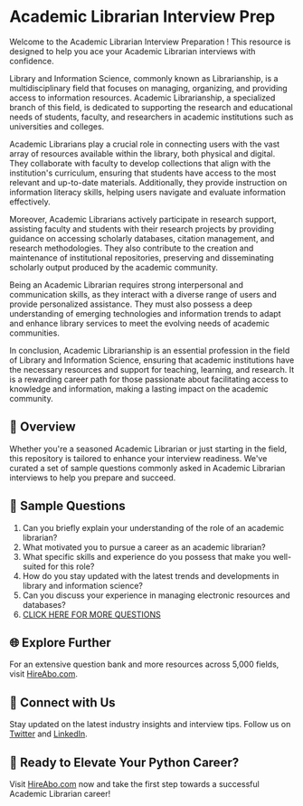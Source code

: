# Academic Librarian Interview Prep

Welcome to the Academic Librarian Interview Preparation ! This resource is designed to help you ace your Academic Librarian interviews with confidence.

Library and Information Science, commonly known as Librarianship, is a multidisciplinary field that focuses on managing, organizing, and providing access to information resources. Academic Librarianship, a specialized branch of this field, is dedicated to supporting the research and educational needs of students, faculty, and researchers in academic institutions such as universities and colleges.

Academic Librarians play a crucial role in connecting users with the vast array of resources available within the library, both physical and digital. They collaborate with faculty to develop collections that align with the institution's curriculum, ensuring that students have access to the most relevant and up-to-date materials. Additionally, they provide instruction on information literacy skills, helping users navigate and evaluate information effectively.

Moreover, Academic Librarians actively participate in research support, assisting faculty and students with their research projects by providing guidance on accessing scholarly databases, citation management, and research methodologies. They also contribute to the creation and maintenance of institutional repositories, preserving and disseminating scholarly output produced by the academic community.

Being an Academic Librarian requires strong interpersonal and communication skills, as they interact with a diverse range of users and provide personalized assistance. They must also possess a deep understanding of emerging technologies and information trends to adapt and enhance library services to meet the evolving needs of academic communities.

In conclusion, Academic Librarianship is an essential profession in the field of Library and Information Science, ensuring that academic institutions have the necessary resources and support for teaching, learning, and research. It is a rewarding career path for those passionate about facilitating access to knowledge and information, making a lasting impact on the academic community.

## 🚀 Overview

Whether you're a seasoned Academic Librarian or just starting in the field, this repository is tailored to enhance your interview readiness. We've curated a set of sample questions commonly asked in Academic Librarian interviews to help you prepare and succeed.

## 📝 Sample Questions

1. Can you briefly explain your understanding of the role of an academic librarian?
2. What motivated you to pursue a career as an academic librarian?
3. What specific skills and experience do you possess that make you well-suited for this role?
4. How do you stay updated with the latest trends and developments in library and information science?
5. Can you discuss your experience in managing electronic resources and databases?
6. [CLICK HERE FOR MORE QUESTIONS](https://hireabo.com/job/18_0_4/Academic%20Librarian)

## 🌐 Explore Further

For an extensive question bank and more resources across 5,000 fields, visit [HireAbo.com](https://www.hireabo.com).

## 📱 Connect with Us

Stay updated on the latest industry insights and interview tips. Follow us on [Twitter](https://twitter.com/hireabo) and [LinkedIn](https://www.linkedin.com/in/hire-abo-3609972a8/).

## 🚀 Ready to Elevate Your Python Career?

Visit [HireAbo.com](https://www.hireabo.com) now and take the first step towards a successful Academic Librarian career!